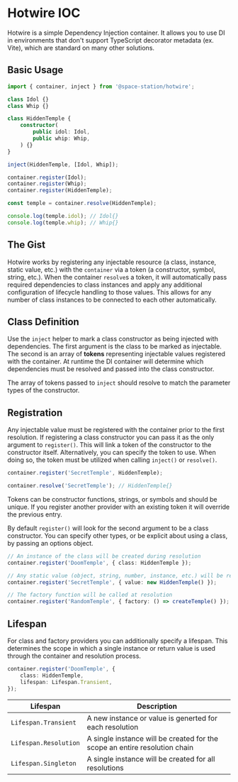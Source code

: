 # Hotwire IOC

Hotwire is a simple Dependency Injection container. It allows you to use DI in environments that don't support TypeScript decorator metadata (ex. Vite), which are standard on many other solutions.

## Basic Usage

```ts
import { container, inject } from '@space-station/hotwire';

class Idol {}
class Whip {}

class HiddenTemple {
	constructor(
		public idol: Idol,
		public whip: Whip,
	) {}
}

inject(HiddenTemple, [Idol, Whip]);

container.register(Idol);
container.register(Whip);
container.register(HiddenTemple);

const temple = container.resolve(HiddenTemple);

console.log(temple.idol); // Idol{}
console.log(temple.whip); // Whip{}
```

## The Gist

Hotwire works by registering any injectable resource (a class, instance, static value, etc.) with the `container` via a token (a constructor, symbol, string, etc.). When the container `resolve`s a token, it will automatically pass required dependencies to class instances and apply any additional configuration of lifecycle handling to those values. This allows for any number of class instances to be connected to each other automatically.

## Class Definition

Use the `inject` helper to mark a class constructor as being injected with dependencies. The first argument is the class to be marked as injectable. The second is an array of **tokens** representing injectable values registered with the container. At runtime the DI container will determine which dependencies must be resolved and passed into the class constructor.

The array of tokens passed to `inject` should resolve to match the parameter types of the constructor.

## Registration

Any injectable value must be registered with the container prior to the first resolution. If registering a class constructor you can pass it as the only argument to `register()`. This will link a token of the constructor to the constructor itself. Alternatively, you can specify the token to use. When doing so, the token must be utilized when calling `inject()` or `resolve()`.

```ts
container.register('SecretTemple', HiddenTemple);

container.resolve('SecretTemple'); // HiddenTemple{}
```

Tokens can be constructor functions, strings, or symbols and should be unique. If you register another provider with an existing token it will override the previous entry.

By default `register()` will look for the second argument to be a class constructor. You can specify other types, or be explicit about using a class, by passing an options object.

```ts
// An instance of the class will be created during resolution
container.register('DoomTemple', { class: HiddenTemple });

// Any static value (object, string, number, instance, etc.) will be resolved
container.register('SecretTemple', { value: new HiddenTemple() });

// The factory function will be called at resolution
container.register('RandomTemple', { factory: () => createTemple() });
```

## Lifespan

For class and factory providers you can additionally specify a lifespan. This determines the scope in which a single instance or return value is used through the container and resolution process.

```ts
container.register('DoomTemple', {
	class: HiddenTemple,
	lifespan: Lifespan.Transient,
});
```

| Lifespan              | Description                                                                |
| --------------------- | -------------------------------------------------------------------------- |
| `Lifespan.Transient`  | A new instance or value is generted for each resolution                    |
| `Lifespan.Resolution` | A single instance will be created for the scope an entire resolution chain |
| `Lifespan.Singleton`  | A single instance will be created for all resolutions                      |

